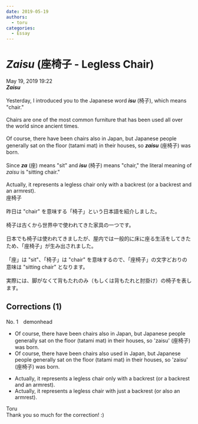 ```yaml
---
date: 2019-05-19
authors:
  - toru
categories:
  - Essay
---
```


<h1 id="subject_show"><strong><em>Zaisu</strong></em> (座椅子 - Legless Chair)</h1>
<div class="date">May 19, 2019 19:22</div>
<div id="post"><div id="body_show_ori">
<strong><em>Zaisu</strong></em><br/><br/>Yesterday, I introduced you to the Japanese word <strong><em>isu</em></strong> (椅子), which means "chair."<br/><br/>Chairs are one of the most common furniture that has been used all over the world since ancient times.<br/><br/>Of course, there have been chairs also in Japan, but Japanese people generally sat on the floor (tatami mat) in their houses, so <strong><em>zaisu</em></strong> (座椅子) was born.<br/><br/>Since <strong><em>za</em></strong> (座) means "sit" and <strong><em>isu</em></strong> (椅子) means "chair," the literal meaning of <em>zaisu</em> is "sitting chair."<br/><br/>Actually, it represents a legless chair only with a backrest (or a backrest and an armrest).
</div></div>

<!-- more -->

<div id="post_ja"><div id="body_show_mo">
座椅子<br/><br/>昨日は "chair" を意味する「椅子」という日本語を紹介しました。<br/><br/>椅子は古くから世界中で使われてきた家具の一つです。<br/><br/>日本でも椅子は使われてきましたが、屋内では一般的に床に座る生活をしてきたため、「座椅子」が生み出されました。<br/><br/>「座」は "sit"、「椅子」は "chair" を意味するので、「座椅子」の文字どおりの意味は "sitting chair" となります。<br/><br/>実際には、脚がなくて背もたれのみ（もしくは背もたれと肘掛け）の椅子を表します。
</div></div>

## Corrections (1)
<div id="block"><div class="first_name"> No. 1　<span class="just_name">demonhead</span></div><div id="block2">
<ul class="correction_field">
<li class="incorrect">Of course, there have been chairs also in Japan, but Japanese people generally sat on the floor (tatami mat) in their houses, so 'zaisu' (座椅子) was born.</li>
<li class="corrected correct">
Of course, there have been chairs also <span class="f_red">used</span> in Japan, but Japanese people generally sat on the floor (tatami mat) in their houses, so 'zaisu' (座椅子) was born.
</li>
</ul>
<ul class="correction_field">
<li class="incorrect">Actually, it represents a legless chair only with a backrest (or a backrest and an armrest).</li>
<li class="corrected correct">
Actually, it represents a legless chair with just a backrest (or also an armrest).
</li>
</ul>
</div><div class="name"><span class="just_name">Toru</span><br>
Thank you so much for the correction! :)
</div>
</div>
